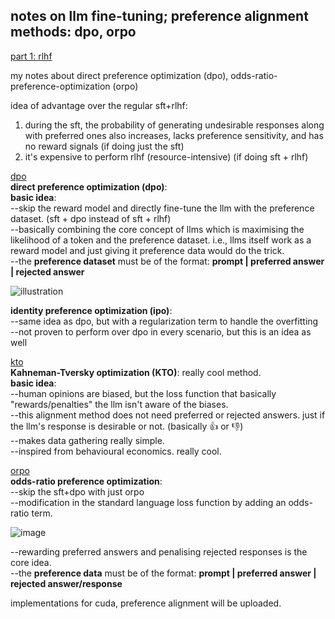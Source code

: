 ## notes on llm fine-tuning; preference alignment methods: dpo, orpo

[part 1: rlhf](https://kamalamsivakumar.github.io/2024/08/08/understanding-fine-tuning-llms.html)

my notes about direct preference optimization (dpo), odds-ratio-preference-optimization (orpo)  

idea of advantage over the regular sft+rlhf:  
1. during the sft, the probability of generating undesirable responses along with preferred ones also increases, lacks preference sensitivity, and has no reward signals (if doing just the sft)
2. it's expensive to perform rlhf (resource-intensive) (if doing sft + rlhf)

[dpo](https://arxiv.org/html/2305.18290v2)  
**direct preference optimization (dpo)**:  
**basic idea**:  
--skip the reward model and directly fine-tune the llm with the preference dataset. (sft + dpo instead of sft + rlhf)  
--basically combining the core concept of llms which is maximising the likelihood of a token and the preference dataset. i.e., llms itself work as a reward model and just giving it preference data would do the trick.  
--the **preference dataset** must be of the format: **prompt | preferred answer | rejected answer**  
 
![illustration](https://miro.medium.com/v2/resize:fit:720/format:webp/1*c_EO7XaHexRlASkqZRNDug.png)  

**identity preference optimization (ipo)**:  
--same idea as dpo, but with a regularization term to handle the overfitting  
--not proven to perform over dpo in every scenario, but this is an idea as well

[kto](https://contextual.ai/better-cheaper-faster-llm-alignment-with-kto/)  
**Kahneman-Tversky optimization (KTO)**:
really cool method.  
**basic idea**:  
--human opinions are biased, but the loss function that basically "rewards/penalties" the llm isn't aware of the biases.  
--this alignment method does not need preferred or rejected answers. just if the llm's response is desirable or not. (basically 👍 or 👎)  
--makes data gathering really simple.  
--inspired from behavioural economics. really cool.  

[orpo](https://arxiv.org/pdf/2403.07691)  
**odds-ratio preference optimization**:  
--skip the sft+dpo with just orpo  
--modification in the standard language loss function by adding an odds-ratio term.  

![image](https://github.com/user-attachments/assets/7beb47ba-2858-49ba-a0fb-3078bbbc88fd)

--rewarding preferred answers and penalising rejected responses is the core idea.  
--the **preference data** must be of the format: **prompt | preferred answer | rejected answer/response**  

implementations for cuda, preference alignment will be uploaded. 
